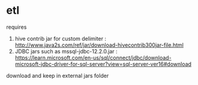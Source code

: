 # etl

requires 
1. hive contrib jar for custom delimiter : http://www.java2s.com/ref/jar/download-hivecontrib300jar-file.html
2. JDBC jars such as mssql-jdbc-12.2.0.jar : https://learn.microsoft.com/en-us/sql/connect/jdbc/download-microsoft-jdbc-driver-for-sql-server?view=sql-server-ver16#download

download and keep in external jars folder
